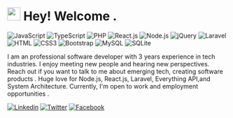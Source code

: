 <h1><img src="https://emojis.slackmojis.com/emojis/images/1531849430/4246/blob-sunglasses.gif?1531849430" width="30"/> Hey! Welcome .</h1>

![JavaScript](https://img.shields.io/badge/JavaScript-F7DF1E?style=flat-square&logo=javascript&logoColor=black)
![TypeScript](https://img.shields.io/badge/TypeScript-007ACC?style=flat-square&logo=typescript&logoColor=white)
![PHP](https://img.shields.io/badge/PHP-777BB4?style=flat-square&logo=php&logoColor=white)
![React.js](https://img.shields.io/badge/React.js-0081CB?style=flat-square&logo=react&logoColor=61DAFB)
![Node.js](https://img.shields.io/badge/Node.js-43853D?style=flat-square&logo=node.js&logoColor=white)
![jQuery](https://img.shields.io/badge/jQuery-0769AD?style=flat-square&logo=jquery&logoColor=white)
![Laravel](https://img.shields.io/badge/Laravel-FF2D20?style=flat-square&logo=laravel&logoColor=white)
![HTML](https://img.shields.io/badge/HTML5-E34F26?style=flat-square&logo=html5&logoColor=white)
![CSS3](https://img.shields.io/badge/CSS3-1572B6?style=flat-square&logo=css3&logoColor=white)
![Bootstrap](https://img.shields.io/badge/Bootstrap-563D7C?style=flat-square&logo=bootstrap&logoColor=white)
![MySQL](https://img.shields.io/badge/MySQL-005C84?style=flat-square&logo=mysql&logoColor=white)
![SQLite](https://img.shields.io/badge/SQLite-07405E?style=flat-square&logo=sqlite&logoColor=white)

I am an professional software developer with 3 years experience in tech industries. 
I enjoy meeting new people and hearing new perspectives. Reach out if you want to talk to me about emerging tech, creating software products .
Huge love for Node.js, React.js, Laravel, Everything API,and System Architecture. Currently,  I'm open to work and employment opportunities .




[![Linkedin](https://img.shields.io/badge/LinkedIn-0077B5?style=flat-square&logo=linkedin&logoColor=white)](https://www.linkedin.com/in/mithen-bd/) 
[![Twitter](https://img.shields.io/badge/Twitter-1DA1F2?style=flat-square&logo=twitter&logoColor=white)](https://twitter.com/mithen_bd)
[![Facebook](https://img.shields.io/badge/Facebook-1877F2?style=flat-square&logo=facebook&logoColor=white)](https://www.facebook.com/minhaz.dev/)

